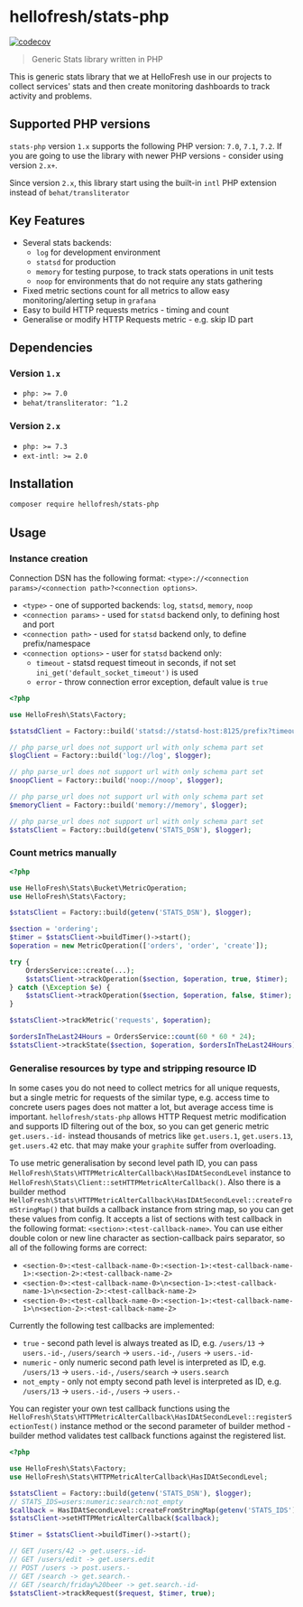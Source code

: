 # hellofresh/stats-php

[![codecov](https://codecov.io/gh/hellofresh/stats-php/branch/master/graph/badge.svg)](https://codecov.io/gh/hellofresh/stats-php)

> Generic Stats library written in PHP

This is generic stats library that we at HelloFresh use in our projects to collect services' stats and then create monitoring
dashboards to track activity and problems.

## Supported PHP versions

`stats-php` version `1.x` supports the following PHP version: `7.0`, `7.1`, `7.2`.
If you are going to use the library with newer PHP versions - consider using version `2.x+`.

Since version `2.x`, this library start using the built-in `intl` PHP extension instead of `behat/transliterator`

## Key Features

* Several stats backends:
  * `log` for development environment
  * `statsd` for production
  * `memory` for testing purpose, to track stats operations in unit tests
  * `noop` for environments that do not require any stats gathering
* Fixed metric sections count for all metrics to allow easy monitoring/alerting setup in `grafana`
* Easy to build HTTP requests metrics - timing and count
* Generalise or modify HTTP Requests metric - e.g. skip ID part

## Dependencies

### Version `1.x`

- `php: >= 7.0`
- `behat/transliterator: ^1.2`

### Version `2.x`

- `php: >= 7.3`
- `ext-intl: >= 2.0`

## Installation

```sh
composer require hellofresh/stats-php
```

## Usage

### Instance creation

Connection DSN has the following format: `<type>://<connection params>/<connection path>?<connection options>`.

* `<type>` - one of supported backends: `log`, `statsd`, `memory`, `noop`
* `<connection params>` - used for `statsd` backend only, to defining host and port
* `<connection path>` - used for `statsd` backend only, to define prefix/namespace
* `<connection options>` - user for `statsd` backend only:
  * `timeout` - statsd request timeout in seconds, if not set `ini_get('default_socket_timeout')` is used 
  * `error` - throw connection error exception, default value is `true`

```php
<?php

use HelloFresh\Stats\Factory;

$statsdClient = Factory::build('statsd://statsd-host:8125/prefix?timeout=2.5&error=1', $logger);

// php parse_url does not support url with only schema part set
$logClient = Factory::build('log://log', $logger);

// php parse_url does not support url with only schema part set
$noopClient = Factory::build('noop://noop', $logger);

// php parse_url does not support url with only schema part set
$memoryClient = Factory::build('memory://memory', $logger);

// php parse_url does not support url with only schema part set
$statsClient = Factory::build(getenv('STATS_DSN'), $logger);
```

### Count metrics manually

```php
<?php

use HelloFresh\Stats\Bucket\MetricOperation;
use HelloFresh\Stats\Factory;

$statsClient = Factory::build(getenv('STATS_DSN'), $logger);

$section = 'ordering';
$timer = $statsClient->buildTimer()->start();
$operation = new MetricOperation(['orders', 'order', 'create']);

try {
    OrdersService::create(...);
    $statsClient->trackOperation($section, $operation, true, $timer);
} catch (\Exception $e) {
    $statsClient->trackOperation($section, $operation, false, $timer);
}

$statsClient->trackMetric('requests', $operation);

$ordersInTheLast24Hours = OrdersService::count(60 * 60 * 24);
$statsClient->trackState($section, $operation, $ordersInTheLast24Hours);
```

### Generalise resources by type and stripping resource ID

In some cases you do not need to collect metrics for all unique requests, but a single metric for requests of the similar type,
e.g. access time to concrete users pages does not matter a lot, but average access time is important.
`hellofresh/stats-php` allows HTTP Request metric modification and supports ID filtering out of the box, so
you can get generic metric `get.users.-id-` instead thousands of metrics like `get.users.1`, `get.users.13`,
`get.users.42` etc. that may make your `graphite` suffer from overloading.

To use metric generalisation by second level path ID, you can pass
`HelloFresh\Stats\HTTPMetricAlterCallback\HasIDAtSecondLevel` instance to
`HelloFresh\Stats\Client::setHTTPMetricAlterCallback()`. Also there is a builder method
`HelloFresh\Stats\HTTPMetricAlterCallback\HasIDAtSecondLevel::createFromStringMap()`
that builds a callback instance from string map, so you can get these values from config.
It accepts a list of sections with test callback in the following format: `<section>:<test-callback-name>`.
You can use either double colon or new line character as section-callback pairs separator, so all of the following
forms are correct:

* `<section-0>:<test-callback-name-0>:<section-1>:<test-callback-name-1>:<section-2>:<test-callback-name-2>`
* `<section-0>:<test-callback-name-0>\n<section-1>:<test-callback-name-1>\n<section-2>:<test-callback-name-2>`
* `<section-0>:<test-callback-name-0>:<section-1>:<test-callback-name-1>\n<section-2>:<test-callback-name-2>`

Currently the following test callbacks are implemented:

* `true` - second path level is always treated as ID,
  e.g. `/users/13` -> `users.-id-`, `/users/search` -> `users.-id-`, `/users` -> `users.-id-`
* `numeric` - only numeric second path level is interpreted as ID,
  e.g. `/users/13` -> `users.-id-`, `/users/search` -> `users.search`
* `not_empty` - only not empty second path level is interpreted as ID,
  e.g. `/users/13` -> `users.-id-`, `/users` -> `users.-`

You can register your own test callback functions using the
`HelloFresh\Stats\HTTPMetricAlterCallback\HasIDAtSecondLevel::registerSectionTest()` instance method
or the second parameter of builder method - builder method validates test callback functions against the registered list.

```php
<?php

use HelloFresh\Stats\Factory;
use HelloFresh\Stats\HTTPMetricAlterCallback\HasIDAtSecondLevel;

$statsClient = Factory::build(getenv('STATS_DSN'), $logger);
// STATS_IDS=users:numeric:search:not_empty
$callback = HasIDAtSecondLevel::createFromStringMap(getenv('STATS_IDS'));
$statsClient->setHTTPMetricAlterCallback($callback);

$timer = $statsClient->buildTimer()->start();

// GET /users/42 -> get.users.-id-
// GET /users/edit -> get.users.edit
// POST /users -> post.users.-
// GET /search -> get.search.-
// GET /search/friday%20beer -> get.search.-id-
$statsClient->trackRequest($request, $timer, true);
```

